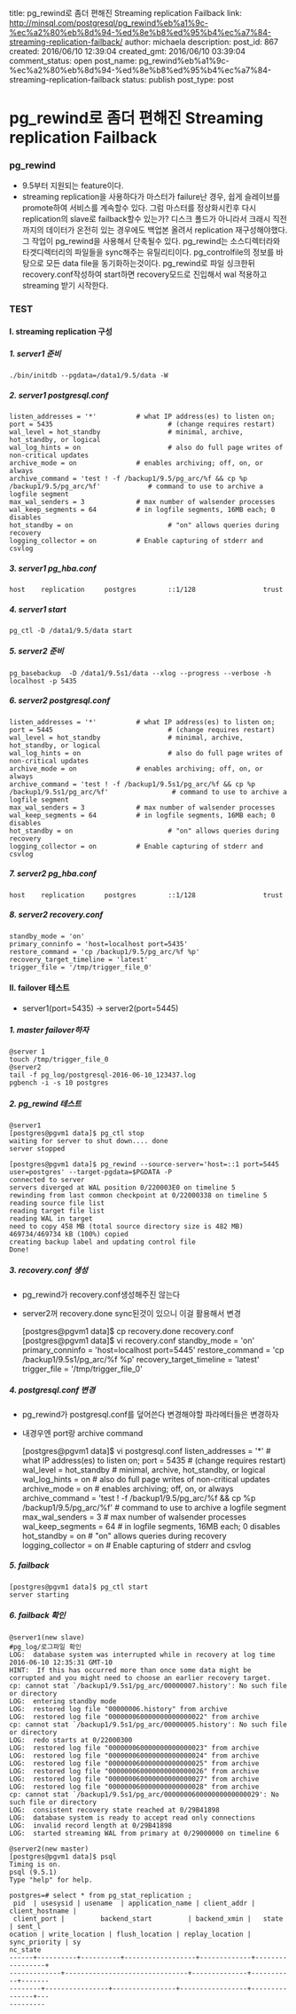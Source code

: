 title: pg_rewind로 좀더 편해진 Streaming replication Failback
link: http://minsql.com/postgresql/pg_rewind%eb%a1%9c-%ec%a2%80%eb%8d%94-%ed%8e%b8%ed%95%b4%ec%a7%84-streaming-replication-failback/
author: michaela
description: 
post_id: 867
created: 2016/06/10 12:39:04
created_gmt: 2016/06/10 03:39:04
comment_status: open
post_name: pg_rewind%eb%a1%9c-%ec%a2%80%eb%8d%94-%ed%8e%b8%ed%95%b4%ec%a7%84-streaming-replication-failback
status: publish
post_type: post

# pg_rewind로 좀더 편해진 Streaming replication Failback

### pg_rewind

  * 9.5부터 지원되는 feature이다. 
  * streaming replication을 사용하다가 마스터가 failure난 경우, 쉽게 슬레이브를 promote하여 서비스를 계속할수 있다. 그럼 마스터를 정상화시킨후 다시 replication의 slave로 failback할수 있는가? 디스크 폴드가 아니라서 크래시 직전까지의 데이터가 온전히 있는 경우에도 백업본 올려서 replication 재구성해야했다. 그 작업이 pg_rewind을 사용해서 단축될수 있다. pg_rewind는 소스디렉터라와 타겟디렉터리의 파일들을 sync해주는 유틸리티이다. pg_controlfile의 정보를 바탕으로 모든 data file을 동기화하는것이다. pg_rewind로 파일 싱크한뒤 recovery.conf작성하여 start하면 recovery모드로 진입해서 wal 적용하고 streaming 받기 시작한다.

### TEST

#### I. streaming replication 구성

##### 1\. server1 준비
    
    
    ./bin/initdb --pgdata=/data1/9.5/data -W
    

##### 2\. server1 postgresql.conf
    
    
    listen_addresses = '*'          # what IP address(es) to listen on;
    port = 5435                             # (change requires restart)
    wal_level = hot_standby                 # minimal, archive, hot_standby, or logical
    wal_log_hints = on                      # also do full page writes of non-critical updates
    archive_mode = on               # enables archiving; off, on, or always
    archive_command = 'test ! -f /backup1/9.5/pg_arc/%f && cp %p /backup1/9.5/pg_arc/%f'            # command to use to archive a logfile segment
    max_wal_senders = 3             # max number of walsender processes
    wal_keep_segments = 64          # in logfile segments, 16MB each; 0 disables
    hot_standby = on                        # "on" allows queries during recovery
    logging_collector = on          # Enable capturing of stderr and csvlog
    

##### 3\. server1 pg_hba.conf
    
    
    host    replication     postgres        ::1/128                 trust
    

##### 4\. server1 start
    
    
    pg_ctl -D /data1/9.5/data start
    

##### 5\. server2 준비
    
    
    pg_basebackup  -D /data1/9.5s1/data --xlog --progress --verbose -h localhost -p 5435
    

##### 6\. server2 postgresql.conf
    
    
    listen_addresses = '*'          # what IP address(es) to listen on;
    port = 5445                             # (change requires restart)
    wal_level = hot_standby                 # minimal, archive, hot_standby, or logical
    wal_log_hints = on                      # also do full page writes of non-critical updates
    archive_mode = on               # enables archiving; off, on, or always
    archive_command = 'test ! -f /backup1/9.5s1/pg_arc/%f && cp %p /backup1/9.5s1/pg_arc/%f'                # command to use to archive a logfile segment
    max_wal_senders = 3             # max number of walsender processes
    wal_keep_segments = 64          # in logfile segments, 16MB each; 0 disables
    hot_standby = on                        # "on" allows queries during recovery
    logging_collector = on          # Enable capturing of stderr and csvlog
    

##### 7\. server2 pg_hba.conf
    
    
    host    replication     postgres        ::1/128                 trust
    

##### 8\. server2 recovery.conf
    
    
    standby_mode = 'on'
    primary_conninfo = 'host=localhost port=5435'
    restore_command = 'cp /backup1/9.5/pg_arc/%f %p'
    recovery_target_timeline = 'latest'
    trigger_file = '/tmp/trigger_file_0'
    

#### II. failover 테스트

  * server1(port=5435) -> server2(port=5445)

##### 1\. master failover하자
    
    
    @server 1
    touch /tmp/trigger_file_0
    @server2
    tail -f pg_log/postgresql-2016-06-10_123437.log
    pgbench -i -s 10 postgres
    

##### 2\. pg_rewind 테스트
    
    
    @server1
    [postgres@pgvm1 data]$ pg_ctl stop
    waiting for server to shut down.... done
    server stopped
    
    [postgres@pgvm1 data]$ pg_rewind --source-server='host=::1 port=5445 user=postgres' --target-pgdata=$PGDATA -P
    connected to server
    servers diverged at WAL position 0/220003E0 on timeline 5
    rewinding from last common checkpoint at 0/22000338 on timeline 5
    reading source file list
    reading target file list
    reading WAL in target
    need to copy 458 MB (total source directory size is 482 MB)
    469734/469734 kB (100%) copied
    creating backup label and updating control file
    Done!
    

##### 3\. recovery.conf 생성

  * pg_rewind가 recovery.conf생성해주진 않는다
  * server2꺼 recovery.done sync된것이 있으니 이걸 활용해서 변경
    
    
    [postgres@pgvm1 data]$ cp recovery.done recovery.conf
    [postgres@pgvm1 data]$ vi recovery.conf
    standby_mode = 'on'
    primary_conninfo = 'host=localhost port=5445'
    restore_command = 'cp /backup1/9.5s1/pg_arc/%f %p'
    recovery_target_timeline = 'latest'
    trigger_file = '/tmp/trigger_file_0'
    

##### 4\. postgresql.conf 변경

  * pg_rewind가 postgresql.conf를 덮어쓴다 변경해야할 파라메터들은 변경하자
  * 내경우엔 port랑 archive command
    
    
    [postgres@pgvm1 data]$ vi postgresql.conf
    listen_addresses = '*'          # what IP address(es) to listen on;
    port = 5435                             # (change requires restart)
    wal_level = hot_standby                 # minimal, archive, hot_standby, or logical
    wal_log_hints = on                      # also do full page writes of non-critical updates
    archive_mode = on               # enables archiving; off, on, or always
    archive_command = 'test ! -f /backup1/9.5/pg_arc/%f && cp %p /backup1/9.5/pg_arc/%f'            # command to use to archive a logfile segment
    max_wal_senders = 3             # max number of walsender processes
    wal_keep_segments = 64          # in logfile segments, 16MB each; 0 disables
    hot_standby = on                        # "on" allows queries during recovery
    logging_collector = on          # Enable capturing of stderr and csvlog
    

##### 5\. failback
    
    
    [postgres@pgvm1 data]$ pg_ctl start
    server starting
    

##### 6\. failback 확인
    
    
    @server1(new slave)
    #pg_log/로그파일 확인
    LOG:  database system was interrupted while in recovery at log time 2016-06-10 12:35:31 GMT-10
    HINT:  If this has occurred more than once some data might be corrupted and you might need to choose an earlier recovery target.
    cp: cannot stat `/backup1/9.5s1/pg_arc/00000007.history': No such file or directory
    LOG:  entering standby mode
    LOG:  restored log file "00000006.history" from archive
    LOG:  restored log file "000000060000000000000022" from archive
    cp: cannot stat `/backup1/9.5s1/pg_arc/00000005.history': No such file or directory
    LOG:  redo starts at 0/22000300
    LOG:  restored log file "000000060000000000000023" from archive
    LOG:  restored log file "000000060000000000000024" from archive
    LOG:  restored log file "000000060000000000000025" from archive
    LOG:  restored log file "000000060000000000000026" from archive
    LOG:  restored log file "000000060000000000000027" from archive
    LOG:  restored log file "000000060000000000000028" from archive
    cp: cannot stat `/backup1/9.5s1/pg_arc/000000060000000000000029': No such file or directory
    LOG:  consistent recovery state reached at 0/29B41898
    LOG:  database system is ready to accept read only connections
    LOG:  invalid record length at 0/29B41898
    LOG:  started streaming WAL from primary at 0/29000000 on timeline 6
    
    @server2(new master)
    [postgres@pgvm1 data]$ psql
    Timing is on.
    psql (9.5.1)
    Type "help" for help.
    
    postgres=# select * from pg_stat_replication ;
     pid  | usesysid | usename  | application_name | client_addr | client_hostname |
     client_port |         backend_start         | backend_xmin |   state   | sent_l
    ocation | write_location | flush_location | replay_location | sync_priority | sy
    nc_state
    ------+----------+----------+------------------+-------------+-----------------+
    -------------+-------------------------------+--------------+-----------+-------
    --------+----------------+----------------+-----------------+---------------+---
    ---------